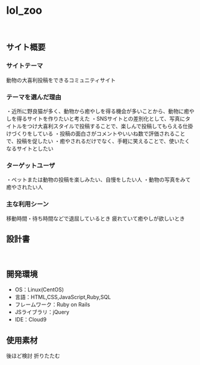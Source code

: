 # lol_zoo
​
## サイト概要
### サイトテーマ
動物の大喜利投稿をできるコミュニティサイト
​
### テーマを選んだ理由
・近所に野良猫が多く、動物から癒やしを得る機会が多いことから、動物に癒やしを得るサイトを作りたいと考えた
・SNSサイトとの差別化として、写真にタイトルをつけ大喜利スタイルで投稿することで、楽しんで投稿してもらえる仕掛けづくりをしている
・投稿の面白さがコメントやいいね数で評価されることで、投稿を促したい
・癒やされるだけでなく、手軽に笑えることで、使いたくなるサイトとしたい
​
### ターゲットユーザ
・ペットまたは動物の投稿を楽しみたい、自慢をしたい人
・動物の写真をみて癒やされたい人
​
### 主な利用シーン
移動時間・待ち時間などで退屈しているとき
疲れていて癒やしが欲しいとき
​
## 設計書
<!--テーマを設定・提出する時点では不要です-->
​
## 開発環境
- OS：Linux(CentOS)
- 言語：HTML,CSS,JavaScript,Ruby,SQL
- フレームワーク：Ruby on Rails
- JSライブラリ：jQuery
- IDE：Cloud9
​
## 使用素材
後ほど検討
折りたたむ